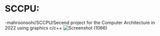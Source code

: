 # SCCPU:
-mahroonoohi/SCCPU/Secend project for the Computer Architecture in 2022 using graphics c/c++
![Screenshot (1066)](https://user-images.githubusercontent.com/83461302/184843348-51ac2bd1-dfc3-4104-9c8c-2805359c98bf.png)
